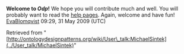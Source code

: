 __Welcome to _Odp_!__ We hope you will contribute much and well. 
You will probably want to read the [help pages](http://ontologydesignpatterns.org/wiki/Help:Contents "Help:Contents"). Again, welcome and have fun! [EvaBlomqvist](../User/EvaBlomqvist "User:EvaBlomqvist") 09:29, 31 May 2009 (UTC)





Retrieved from "[http://ontologydesignpatterns.org/wiki/User\_talk:MichaelSintek](../User_talk/MichaelSintek)"